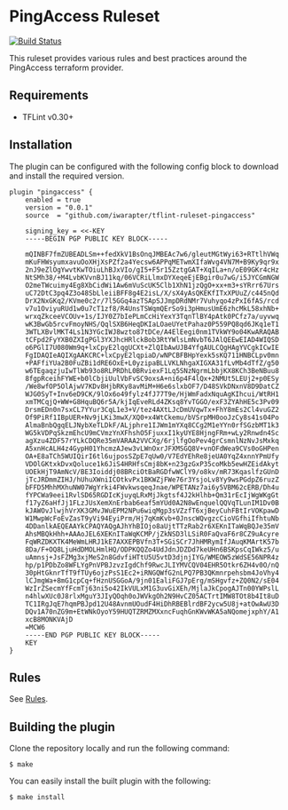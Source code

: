 # PingAccess Ruleset

[![Build Status](https://github.com/iwarapter/tflint-ruleset-pingaccess/workflows/build/badge.svg?branch=master)](https://github.com/iwarapter/tflint-ruleset-pingaccess/actions)

This ruleset provides various rules and best practices around the PingAccess terraform provider.

## Requirements

- TFLint v0.30+

## Installation

The plugin can be configured with the following config block to download and install the required version.
```hcl
plugin "pingaccess" {
    enabled = true
    version = "0.0.1"
    source  = "github.com/iwarapter/tflint-ruleset-pingaccess"

    signing_key = <<-KEY
    -----BEGIN PGP PUBLIC KEY BLOCK-----

    mQINBF7fmZUBEADLSm++fedXkV1BsOnqJMBEAc7w6/gleutMGtWyi63+RTtlhVWq
    mKuFHWsyumxavuOoXHjXsPZf2a4Yecsw6APPqMETwmXIfaWvg4VN7M+B9Ky9qr9x
    2nJ9eZlOgYwvtKwTOiuLhBJxVIo/gI5+F5r15ZztgGAT+XqILa+n/oE09GKr4cHz
    NtSMh38/+M4LvbKVvnBJ11kq/06VCRiLlmxDYXeqeEjEBgir0u7wG/i5JYCGmNGW
    O2meTWcuimy4Eg8XbCidWi1Aw6mVuScUK5Clb1XhN1jzQgO+xx+m3+sYRrr67Urs
    uC72DtC3pq4Z3o48SbLleiiBFF8g4E2isL/X/sX4yAsQKEKfITxXPUuZ/c445nQd
    DrX2NxGKq2/KVme0c2r/7l5GGq4azTSApSJJmpDRdNMr7Vuhyqo4zPxI6fAS/rcd
    v7u1OviyuRUd1w0u7cT1zf8/R4UnsTSWqmQErSo9i3pHmusUmE6zhcMkL58xhNb+
    wrxqZkceeVCOUv+1s/IJY0Z7bIePLmCcHiYexY3TqnTlBY4pAtk0PCfz7a/uyvwq
    wK3BwGb5rcvFmoyNHS/QqlSXB6HeqDKIaLOaeUYetPahaz0P559PQ8qd6JKq1eT1
    3WTLXBvlMKT4Ls1N3YGcIWJ8wzto87tDCe/A4ElEegi0nm1TVkWY9o04KwARAQAB
    tCFpd2FyYXB0ZXIgPGl3YXJhcHRlckBob3RtYWlsLmNvbT6JAlQEEwEIAD4WIQSD
    o6PGlI7U080Wm9q+lxCpyE2lqgUCXt+ZlQIbAwUJB4YfgAULCQgHAgYVCgkICwIE
    FgIDAQIeAQIXgAAKCRC+lxCpyE2lqpiaD/wNPCBFBHpYexk5sKQ711HNBCLpv0mn
    +PAFfiYUa2B0FuZBi1dRE6OxE+L0yzipaBLLVKLNhgaXIGXA31fLvMb4dTfZ/g50
    w6TEgaqzjuIwTlWb93o8RLPRDhL0BRviexF1Lq5SNzNgrmLbbjKX8KCh3BeNBuu8
    8fgpRceihFYWE+b0lCbjiUulVbFvSC9oxsA+ni6p4F4lQx+2NMUt5LEUj2+p0ESy
    /We8wfOP5OlAjwV7KDv8HjbRKy8avMiM+H6e6slxbOF7/D48SVkDNxnV8D9DatCZ
    WJG0SyT+Inv6eD9CK/9lOx6o49fylz4fJ77T9e/HjWmFadxNquAgKIhcui/WtRH1
    xmTMCqjQ+WW+G8HquBQ6r5A/kjIqEveRLd4ZKsq8YvTGGO/exF3ZYAhHE5c3Pv09
    DrsmEDn0n7sxCL7YYur3CqL1e3+V/tez4AXtLJcDmUVqwTx+FhY8mEs2Cl4vuGZ2
    Of9PiRf1IBpUER+Nv9jLKi3mwX/XQ0+x4WtCkemu/bVSrpMH0ooJzCy8s41s04Po
    AlmaBnbQgqELJNybXeTLDkF/ALjphre1IJWm1mYXq8CCg2M1eYYn0rfSGzbMT1k3
    WG5kVDPqSkzmEhcU9mCVmzYnXFhshO5FjuxxI1kyUYE8HjngFRm+wLy2Rnwdn4Sc
    agXzu4ZDF57rYLkCDQRe35mVARAA2VVCXg/6rjlfgOoPev4grCsmnlNzNvJsMxkq
    A5xnHcALH4z4GypH01YhcmzAJew3vLWnOxrJFXMSGQ8V+vnOFdWea9CVs0oGHPen
    OA+E8aTCh5WUIQirI6tl6ujposSZpE7qUw0/V7EdYEhRe8jeUA0YqZ4xnnYPmUfy
    VDOlGKtxkDvxQoluce1k6JiS4HRHfsCmj8bK+n23gzGxP35coMkb5ewHZEidAkyt
    UOEkHjT9AmNcV/BE3Ioiddj08BRciOtBaRGDfwWClY9/o8kv/mR73KqaslfzGUnD
    jTcJRDmmZIHJ/hUhuXWniICOtkvPx1BKWZjFWe76r3YsjoLv8Yy9wsPGdpZ6ruzZ
    bFFD5MhhMXhuNW07WgYrki4FWvkwsqeqJnae/WPETANz7ai6y5VBM62cERB/Dh4u
    fYPCWa9eei1RvlSD65RGDIcKjuyqLRxMjJkgtsf4J2kHlhb+Qm31rEcIjWgWKgGt
    f17yZ6aHfJj1FLzJUsXemXnErbab6eaf5mYUd0A2N8wEnquelQQVqTLunIM1Dv0B
    kJAWOvJlwjhVrXK3GMvJWuEPM2NPu6wiqMgp3sVZzfT6xjBeyCuhFBtIrVOKpawD
    W1MwpWcFoEvZasT9yVi94EyiPrm/Hj7qKmKvb+0JnscWQvgzcCioVGfhiIfhtuNb
    4DDanlkAEQEAAYkCPAQYAQgAJhYhBIOjo8aUjtTTzRab2r6XEKnITaWqBQJe35mV
    AhsMBQkHhh+AAAoJEL6XEKnITaWqKCMP/jZkNSD3lLSiR0FaQvaF6r8CZ9uAcyre
    FqWRZDKXTK4MeWmLHRJ1kE7AXXEPBVfn3T+SGiSCr7JhHMRymIfJAuqKMArtK57b
    8Da/F+OQ8LjuHdDMOLHmlHQ/ODPKQQZo4UdJdnJDZDd7keUHn6BSKpsCqIWkz5/u
    uAmnsj+JsFZMg3xjMeS2n8GdvfiHTtU5U5vtD3djnjIYG/WMEOW5zWdSE56NPR4z
    hp/p1PDbZo8WFLYgPnVPBJzvzIgdChf9RwcJLIYMVCQV04EHR5Otkr6ZH4v0O/nQ
    30pHtGknrTfT9fTUy6ojzPsS1Ec2+iRNGQWfG2nLPQ7PB3QKmnrpehsbm4JoVhy4
    lCJmgWa+8mG1cpCq+fHznUSGGoA/9jn01EaliFGJ7pErg/mSHgvfz+ZQ0N2/sE04
    WzIrZSecmYfFcmTj63ni5o42IkVULxM1G3uvGiXEh/MjlaJkCpogAJTn00YWPslL
    n4hlwXUc0J8rlxMguY3JIyQOqh0oJWVkgOh2N9HvCZ05ACTrtIMW8TOt8b4It8uD
    TC1IRgJqE7hqmPBJpd12U48AvnmUOudF4HiDhRBEBlrdBF2ycw5U8j+atOwAwU3D
    DQv1A70nZG9m+EtWNkOyoY59HUQTZRMZMXxncFuqhGnKWvWKA5aNQomejxphY/A1
    xcB8MONKVAjD
    =MCW6
    -----END PGP PUBLIC KEY BLOCK-----
    KEY
}
```

## Rules

See [Rules](docs/rules/README.md).

## Building the plugin

Clone the repository locally and run the following command:

```
$ make
```

You can easily install the built plugin with the following:

```
$ make install
```
